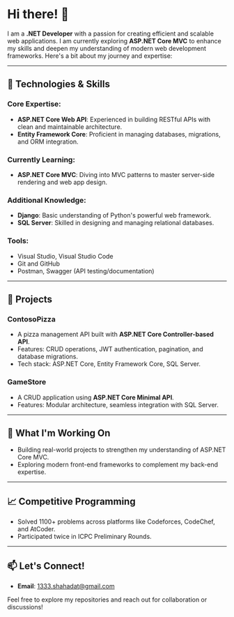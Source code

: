 # Hi there! 👋

I am a **.NET Developer** with a passion for creating efficient and scalable web applications. I am currently exploring **ASP.NET Core MVC** to enhance my skills and deepen my understanding of modern web development frameworks. Here's a bit about my journey and expertise:

---

## 🔧 Technologies & Skills

### Core Expertise:
- **ASP.NET Core Web API**: Experienced in building RESTful APIs with clean and maintainable architecture.
- **Entity Framework Core**: Proficient in managing databases, migrations, and ORM integration.

### Currently Learning:
- **ASP.NET Core MVC**: Diving into MVC patterns to master server-side rendering and web app design.

### Additional Knowledge:
- **Django**: Basic understanding of Python's powerful web framework.
- **SQL Server**: Skilled in designing and managing relational databases.

### Tools:
- Visual Studio, Visual Studio Code
- Git and GitHub
- Postman, Swagger (API testing/documentation)

---

## 💼 Projects

### **ContosoPizza**
- A pizza management API built with **ASP.NET Core Controller-based API**.
- Features: CRUD operations, JWT authentication, pagination, and database migrations.
- Tech stack: ASP.NET Core, Entity Framework Core, SQL Server.

### **GameStore**
- A CRUD application using **ASP.NET Core Minimal API**.
- Features: Modular architecture, seamless integration with SQL Server.

---

## 🌱 What I'm Working On
- Building real-world projects to strengthen my understanding of ASP.NET Core MVC.
- Exploring modern front-end frameworks to complement my back-end expertise.

---

## 📈 Competitive Programming
- Solved 1100+ problems across platforms like Codeforces, CodeChef, and AtCoder.
- Participated twice in ICPC Preliminary Rounds.

---

## 📫 Let's Connect!
- **Email**: 1333.shahadat@gmail.com

Feel free to explore my repositories and reach out for collaboration or discussions!



<!---
Shahadat-360/Shahadat-360 is a ✨ special ✨ repository because its `README.md` (this file) appears on your GitHub profile.
You can click the Preview link to take a look at your changes.
--->
